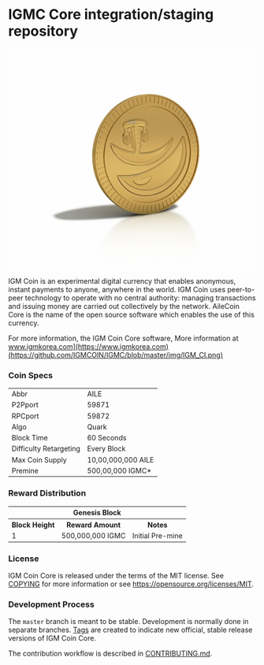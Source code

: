 IGMC Core integration/staging repository
=====================================

[![IGM COIN](https://github.com/IGMCOIN/IGMC/blob/master/img/igmc.jpg)](https://www.igmkorea.com)


IGM Coin is an experimental digital currency that enables anonymous, instant
payments to anyone, anywhere in the world. IGM Coin uses peer-to-peer technology
to operate with no central authority: managing transactions and issuing money
are carried out collectively by the network. AileCoin Core is the name of the open
source software which enables the use of this currency.

For more information, the IGM Coin Core software,
More information at [www.igmkorea.com](https://www.igmkorea.com)
(https://github.com/IGMCOIN/IGMC/blob/master/img/IGM_CI.png)](https://www.igmkorea.com)

### Coin Specs

<table>
<tr><td>Abbr</td><td>AILE</td></tr>
<tr><td>P2Pport</td><td>59871</td></tr>
<tr><td>RPCport</td><td>59872</td></tr>
<tr><td>Algo</td><td>Quark</td></tr>
<tr><td>Block Time</td><td>60 Seconds</td></tr>
<tr><td>Difficulty Retargeting</td><td>Every Block</td></tr>
<tr><td>Max Coin Supply</td><td>10,00,000,000 AILE</td></tr>
<tr><td>Premine</td><td>500,00,000 IGMC*</td></tr>
</table>


### Reward Distribution

<table>
<th colspan=4>Genesis Block</th>
<tr><th>Block Height</th><th>Reward Amount</th><th>Notes</th></tr>
<tr><td>1</td><td>500,000,000 IGMC</td><td>Initial Pre-mine</td></tr>
</table>


### License

IGM Coin Core is released under the terms of the MIT license. See [COPYING](COPYING) for more
information or see https://opensource.org/licenses/MIT.

### Development Process

The `master` branch is meant to be stable. Development is normally done in separate branches.
[Tags](https://github.com/pointofpublic/pointofpublic/tags) are created to indicate new official,
stable release versions of IGM Coin Core.

The contribution workflow is described in [CONTRIBUTING.md](CONTRIBUTING.md).
